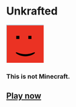 # Unkrafted
![Image](favicon.ico "Unkrafted")
### This is not Minecraft.
## [Play now](https://lb123658.github.io/unkrafted)

